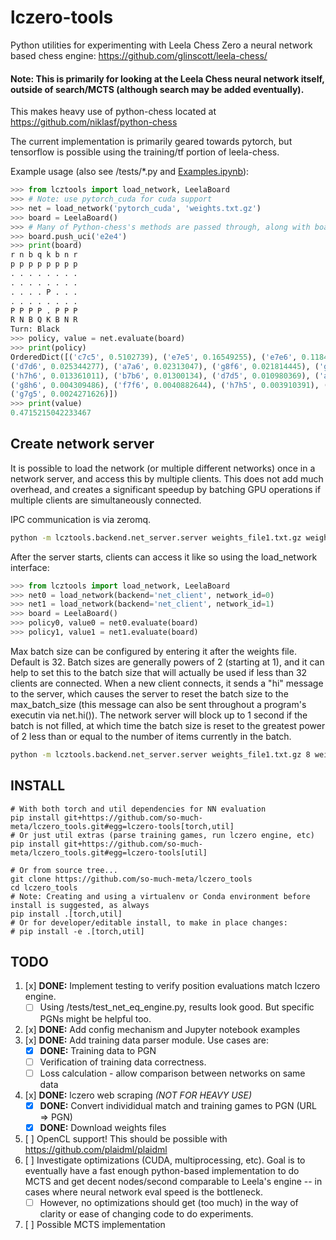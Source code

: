 # lczero-tools
Python utilities for experimenting with Leela Chess Zero a neural network based chess engine: https://github.com/glinscott/leela-chess/

#### Note: This is primarily for looking at the Leela Chess neural network itself, outside of search/MCTS (although search may be added eventually).

This makes heavy use of python-chess located at https://github.com/niklasf/python-chess

The current implementation is primarily geared towards pytorch, but tensorflow is possible using the training/tf portion of leela-chess.

Example usage (also see /tests/*.py and [Examples.ipynb](https://github.com/so-much-meta/lczero_tools/blob/master/notebooks/Examples.ipynb)):
```python
>>> from lcztools import load_network, LeelaBoard
>>> # Note: use pytorch_cuda for cuda support
>>> net = load_network('pytorch_cuda', 'weights.txt.gz')
>>> board = LeelaBoard()
>>> # Many of Python-chess's methods are passed through, along with board representation
>>> board.push_uci('e2e4')
>>> print(board)
r n b q k b n r
p p p p p p p p
. . . . . . . .
. . . . . . . .
. . . . P . . .
. . . . . . . .
P P P P . P P P
R N B Q K B N R
Turn: Black
>>> policy, value = net.evaluate(board)
>>> print(policy)
OrderedDict([('c7c5', 0.5102739), ('e7e5', 0.16549255), ('e7e6', 0.11846365), ('c7c6', 0.034872748),
('d7d6', 0.025344277), ('a7a6', 0.02313047), ('g8f6', 0.021814445), ('g7g6', 0.01614216), ('b8c6', 0.013772337),
('h7h6', 0.013361011), ('b7b6', 0.01300134), ('d7d5', 0.010980369), ('a7a5', 0.008497312), ('b8a6', 0.0048270077),
('g8h6', 0.004309486), ('f7f6', 0.0040882644), ('h7h5', 0.003910391), ('b7b5', 0.0027878743), ('f7f5', 0.0025032777),
('g7g5', 0.0024271626)])
>>> print(value)
0.4715215042233467
```

## Create network server

It is possible to load the network (or multiple different networks) once in a network server, and access this by multiple clients. This does not add much overhead, and creates a significant speedup by batching GPU operations if multiple clients are simultaneously connected.

IPC communication is via zeromq.

```bash
python -m lcztools.backend.net_server.server weights_file1.txt.gz weights_file2.txt.gz
```
After the server starts, clients can access it like so using the load_network interface:

```python
>>> from lcztools import load_network, LeelaBoard
>>> net0 = load_network(backend='net_client', network_id=0)
>>> net1 = load_network(backend='net_client', network_id=1)
>>> board = LeelaBoard()
>>> policy0, value0 = net0.evaluate(board)
>>> policy1, value1 = net1.evaluate(board)
```

Max batch size can be configured by entering it after the weights file. Default is 32. Batch sizes are generally powers of 2 (starting at 1), and it can help to set this to the batch size that will actually be used if less than 32 clients are connected. When a new client connects, it sends a "hi" message to the server, which causes the server to reset the batch size to the max_batch_size (this message can also be sent throughout a program's executin via net.hi()). The network server will block up to 1 second if the batch is not filled, at which time the batch size is reset to the greatest power of 2 less than or equal to the number of items currently in the batch.

```bash
python -m lcztools.backend.net_server.server weights_file1.txt.gz 8 weights_file2.txt.gz 8
```

## INSTALL
```
# With both torch and util dependencies for NN evaluation
pip install git+https://github.com/so-much-meta/lczero_tools.git#egg=lczero-tools[torch,util]
# Or just util extras (parse training games, run lczero engine, etc)
pip install git+https://github.com/so-much-meta/lczero_tools.git#egg=lczero-tools[util]

# Or from source tree...
git clone https://github.com/so-much-meta/lczero_tools
cd lczero_tools
# Note: Creating and using a virtualenv or Conda environment before install is suggested, as always
pip install .[torch,util]
# Or for developer/editable install, to make in place changes:
# pip install -e .[torch,util]
```

## TODO
1. [x] **DONE:** Implement testing to verify position evaluations match lczero engine.
   * [ ] Using /tests/test_net_eq_engine.py, results look good. But specific PGNs might be helpful too.
2. [x] **DONE:** Add config mechanism and Jupyter notebook examples
3. [x] **DONE:** Add training data parser module. Use cases are:
   * [x] **DONE:** Training data to PGN
   * [ ] Verification of training data correctness.
   * [ ] Loss calculation - allow comparison between networks on same data
4. [x] **DONE:** lczero web scraping *(NOT FOR HEAVY USE)*
   * [x] **DONE:** Convert individidual match and training games to PGN (URL => PGN)
   * [x] **DONE:** Download weights files
5. [ ] OpenCL support! This should be possible with https://github.com/plaidml/plaidml
6. [ ] Investigate optimizations (CUDA, multiprocessing, etc). Goal is to eventually have a fast enough python-based implementation to do MCTS and get decent nodes/second comparable to Leela's engine -- in cases where neural network eval speed is the bottleneck.
   * [ ] However, no optimizations should get (too much) in the way of clarity or ease of changing code to do experiments.
7. [ ] Possible MCTS implementation
